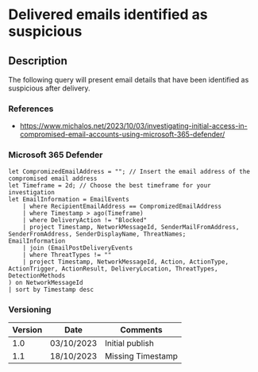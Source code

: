 # Delivered emails identified as suspicious

## Description

The following query will present email details that have been identified as suspicious after delivery.

### References
- https://www.michalos.net/2023/10/03/investigating-initial-access-in-compromised-email-accounts-using-microsoft-365-defender/

### Microsoft 365 Defender
```
let CompromizedEmailAddress = ""; // Insert the email address of the compromised email address
let Timeframe = 2d; // Choose the best timeframe for your investigation
let EmailInformation = EmailEvents
    | where RecipientEmailAddress == CompromizedEmailAddress
    | where Timestamp > ago(Timeframe)
    | where DeliveryAction != "Blocked"
    | project Timestamp, NetworkMessageId, SenderMailFromAddress, SenderFromAddress, SenderDisplayName, ThreatNames;
EmailInformation
    | join (EmailPostDeliveryEvents 
    | where ThreatTypes != ""
    | project Timestamp, NetworkMessageId, Action, ActionType, ActionTrigger, ActionResult, DeliveryLocation, ThreatTypes, DetectionMethods
) on NetworkMessageId
| sort by Timestamp desc 
```

### Versioning
| Version       | Date          | Comments                               |
| ------------- |---------------| ---------------------------------------|
| 1.0           | 03/10/2023    | Initial publish                        |
| 1.1           | 18/10/2023    | Missing Timestamp                      |
